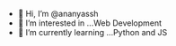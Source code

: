 - 👋 Hi, I’m @ananyassh
- 👀 I’m interested in ...Web Development
- 🌱 I’m currently learning ...Python and JS



